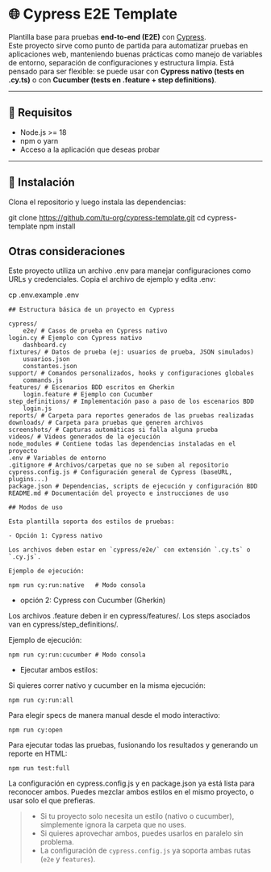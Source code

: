 # 🌐 Cypress E2E Template

Plantilla base para pruebas **end-to-end (E2E)** con [Cypress](https://www.cypress.io/).  
Este proyecto sirve como punto de partida para automatizar pruebas en aplicaciones web, manteniendo buenas prácticas
como manejo de variables de entorno, separación de configuraciones y estructura limpia.
Está pensado para ser flexible: se puede usar con **Cypress nativo (tests en .cy.ts)** o con **Cucumber (tests en .feature + step definitions)**.

---

## 📌 Requisitos

- Node.js >= 18
- npm o yarn
- Acceso a la aplicación que deseas probar

---

## 🚀 Instalación

Clona el repositorio y luego instala las dependencias:

git clone https://github.com/tu-org/cypress-template.git
cd cypress-template
npm install

## Otras consideraciones

Este proyecto utiliza un archivo .env para manejar configuraciones como URLs y credenciales.
Copia el archivo de ejemplo y edita .env:

cp .env.example .env

```
## Estructura básica de un proyecto en Cypress

cypress/
    e2e/ # Casos de prueba en Cypress nativo
login.cy # Ejemplo con Cypress nativo
    dashboard.cy
fixtures/ # Datos de prueba (ej: usuarios de prueba, JSON simulados)
    usuarios.json
    constantes.json
support/ # Comandos personalizados, hooks y configuraciones globales
    commands.js
features/ # Escenarios BDD escritos en Gherkin
    login.feature # Ejemplo con Cucumber
step_definitions/ # Implementación paso a paso de los escenarios BDD
    login.js
reports/ # Carpeta para reportes generados de las pruebas realizadas
downloads/ # Carpeta para pruebas que generen archivos
screenshots/ # Capturas automáticas si falla alguna prueba
videos/ # Videos generados de la ejecución
node_modules # Contiene todas las dependencias instaladas en el proyecto
.env # Variables de entorno
.gitignore # Archivos/carpetas que no se suben al repositorio
cypress.config.js # Configuración general de Cypress (baseURL, plugins...)
package.json # Dependencias, scripts de ejecución y configuración BDD
README.md # Documentación del proyecto e instrucciones de uso

## Modos de uso

Esta plantilla soporta dos estilos de pruebas:

- Opción 1: Cypress nativo

Los archivos deben estar en `cypress/e2e/` con extensión `.cy.ts` o `.cy.js`.

Ejemplo de ejecución:

```

    npm run cy:run:native   # Modo consola

- opción 2: Cypress con Cucumber (Gherkin)

Los archivos .feature deben ir en cypress/features/.
Los steps asociados van en cypress/step_definitions/.

Ejemplo de ejecución:

    npm run cy:run:cucumber # Modo consola

- Ejecutar ambos estilos:

Si quieres correr nativo y cucumber en la misma ejecución:

    npm run cy:run:all

Para elegir specs de manera manual desde el modo interactivo:

    npm run cy:open

Para ejecutar todas las pruebas, fusionando los resultados y generando un reporte en HTML:

    npm run test:full

La configuración en cypress.config.js y en package.json ya está lista para reconocer ambos.
Puedes mezclar ambos estilos en el mismo proyecto, o usar solo el que prefieras.

> - Si tu proyecto solo necesita un estilo (nativo o cucumber), simplemente ignora la carpeta que no uses.
> - Si quieres aprovechar ambos, puedes usarlos en paralelo sin problema.
> - La configuración de `cypress.config.js` ya soporta ambas rutas (`e2e` y `features`).

```

```
